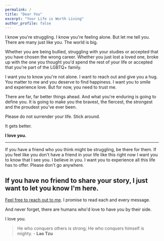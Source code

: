 ```yaml
---
permalink: /
title: "Dear You"
excerpt: "Your Life is Worth Living"
author_profile: false
---
```


I know you're struggling. I know you're feeling alone. But let me tell you. There are many just like you. The world is big.

Whether you are being bullied, struggling with your studies or accepted that you have chosen the wrong career. Whether you just lost a loved one, broke up with the one you thought you'd spend the rest of your life or accepted that you're part of the LGBTQ+ family.

I want you to know you're not alone. I want to reach out and give you a hug. You matter to me and you deserve to find happiness. I want you to smile and experience love. But for now, you need to trust me.

There are far, far better things ahead. And what you're enduring is going to define you. It is going to make you the bravest, the fiercest, the strongest and the proudest you've ever been.

Please do not surrender your life. Stick around.

It gets better.

__I love you.__

---

If you have a friend who you think might be struggling, be there for them. If you feel like you don't have a friend in your life like this right now I want you to know that I see you. I believe in you. I want you to experience all this life has to offer. Please don't go anywhere.

If you have no friend to share your story, I just want to let you know I'm here.
------
[Feel free to reach out to me](mailto:writetome@yourlifeisworthliving.com). I promise to read each and every message.

And never forget, there are humans who'd love to have you by their side.

I love you.

> He who conquers others is strong; He who conquers himself is mighty. - __Lao Tzu__